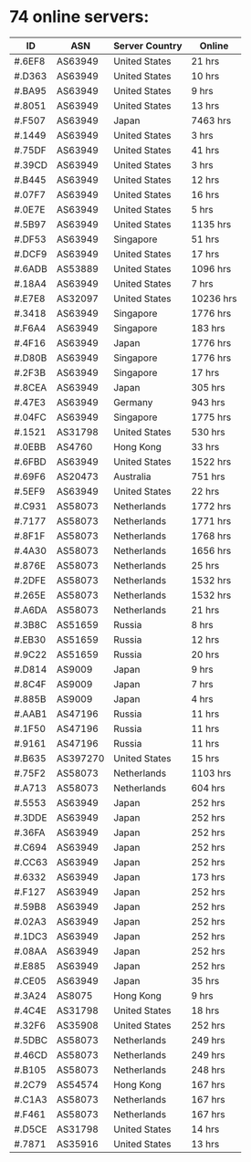 # 74 online servers:

| ID | ASN | Server Country | Online |
| ------ | ------ | ------ | ------ |
| #.6EF8 | AS63949 | United States | 21 hrs |
| #.D363 | AS63949 | United States | 10 hrs |
| #.BA95 | AS63949 | United States | 9 hrs |
| #.8051 | AS63949 | United States | 13 hrs |
| #.F507 | AS63949 | Japan | 7463 hrs |
| #.1449 | AS63949 | United States | 3 hrs |
| #.75DF | AS63949 | United States | 41 hrs |
| #.39CD | AS63949 | United States | 3 hrs |
| #.B445 | AS63949 | United States | 12 hrs |
| #.07F7 | AS63949 | United States | 16 hrs |
| #.0E7E | AS63949 | United States | 5 hrs |
| #.5B97 | AS63949 | United States | 1135 hrs |
| #.DF53 | AS63949 | Singapore | 51 hrs |
| #.DCF9 | AS63949 | United States | 17 hrs |
| #.6ADB | AS53889 | United States | 1096 hrs |
| #.18A4 | AS63949 | United States | 7 hrs |
| #.E7E8 | AS32097 | United States | 10236 hrs |
| #.3418 | AS63949 | Singapore | 1776 hrs |
| #.F6A4 | AS63949 | Singapore | 183 hrs |
| #.4F16 | AS63949 | Japan | 1776 hrs |
| #.D80B | AS63949 | Singapore | 1776 hrs |
| #.2F3B | AS63949 | Singapore | 17 hrs |
| #.8CEA | AS63949 | Japan | 305 hrs |
| #.47E3 | AS63949 | Germany | 943 hrs |
| #.04FC | AS63949 | Singapore | 1775 hrs |
| #.1521 | AS31798 | United States | 530 hrs |
| #.0EBB | AS4760 | Hong Kong | 33 hrs |
| #.6FBD | AS63949 | United States | 1522 hrs |
| #.69F6 | AS20473 | Australia | 751 hrs |
| #.5EF9 | AS63949 | United States | 22 hrs |
| #.C931 | AS58073 | Netherlands | 1772 hrs |
| #.7177 | AS58073 | Netherlands | 1771 hrs |
| #.8F1F | AS58073 | Netherlands | 1768 hrs |
| #.4A30 | AS58073 | Netherlands | 1656 hrs |
| #.876E | AS58073 | Netherlands | 25 hrs |
| #.2DFE | AS58073 | Netherlands | 1532 hrs |
| #.265E | AS58073 | Netherlands | 1532 hrs |
| #.A6DA | AS58073 | Netherlands | 21 hrs |
| #.3B8C | AS51659 | Russia | 8 hrs |
| #.EB30 | AS51659 | Russia | 12 hrs |
| #.9C22 | AS51659 | Russia | 20 hrs |
| #.D814 | AS9009 | Japan | 9 hrs |
| #.8C4F | AS9009 | Japan | 7 hrs |
| #.885B | AS9009 | Japan | 4 hrs |
| #.AAB1 | AS47196 | Russia | 11 hrs |
| #.1F50 | AS47196 | Russia | 11 hrs |
| #.9161 | AS47196 | Russia | 11 hrs |
| #.B635 | AS397270 | United States | 15 hrs |
| #.75F2 | AS58073 | Netherlands | 1103 hrs |
| #.A713 | AS58073 | Netherlands | 604 hrs |
| #.5553 | AS63949 | Japan | 252 hrs |
| #.3DDE | AS63949 | Japan | 252 hrs |
| #.36FA | AS63949 | Japan | 252 hrs |
| #.C694 | AS63949 | Japan | 252 hrs |
| #.CC63 | AS63949 | Japan | 252 hrs |
| #.6332 | AS63949 | Japan | 173 hrs |
| #.F127 | AS63949 | Japan | 252 hrs |
| #.59B8 | AS63949 | Japan | 252 hrs |
| #.02A3 | AS63949 | Japan | 252 hrs |
| #.1DC3 | AS63949 | Japan | 252 hrs |
| #.08AA | AS63949 | Japan | 252 hrs |
| #.E885 | AS63949 | Japan | 252 hrs |
| #.CE05 | AS63949 | Japan | 35 hrs |
| #.3A24 | AS8075 | Hong Kong | 9 hrs |
| #.4C4E | AS31798 | United States | 18 hrs |
| #.32F6 | AS35908 | United States | 252 hrs |
| #.5DBC | AS58073 | Netherlands | 249 hrs |
| #.46CD | AS58073 | Netherlands | 249 hrs |
| #.B105 | AS58073 | Netherlands | 248 hrs |
| #.2C79 | AS54574 | Hong Kong | 167 hrs |
| #.C1A3 | AS58073 | Netherlands | 167 hrs |
| #.F461 | AS58073 | Netherlands | 167 hrs |
| #.D5CE | AS31798 | United States | 14 hrs |
| #.7871 | AS35916 | United States | 13 hrs |

